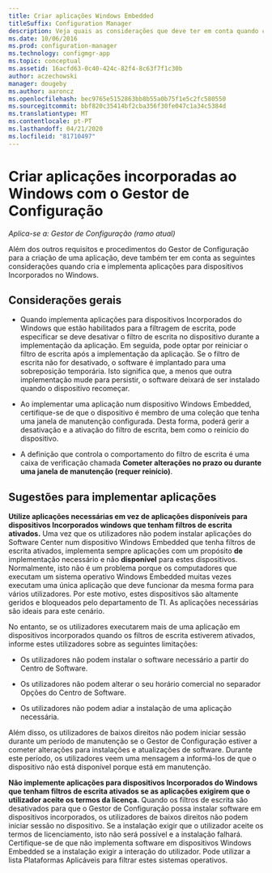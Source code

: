 ```yaml
---
title: Criar aplicações Windows Embedded
titleSuffix: Configuration Manager
description: Veja quais as considerações que deve ter em conta quando cria e implementa aplicações para dispositivos Incorporados windows.
ms.date: 10/06/2016
ms.prod: configuration-manager
ms.technology: configmgr-app
ms.topic: conceptual
ms.assetid: 16acfd63-0c40-424c-82f4-8c63f7f1c30b
author: aczechowski
manager: dougeby
ms.author: aaroncz
ms.openlocfilehash: bec9765e5152863bb8b55a0b75f1e5c2fc580550
ms.sourcegitcommit: bbf820c35414bf2cba356f30fe047c1a34c5384d
ms.translationtype: MT
ms.contentlocale: pt-PT
ms.lasthandoff: 04/21/2020
ms.locfileid: "81710497"
---
```

# <a name="create-windows-embedded-applications-with-configuration-manager"></a>Criar aplicações incorporadas ao Windows com o Gestor de Configuração

*Aplica-se a: Gestor de Configuração (ramo atual)*

Além dos outros requisitos e procedimentos do Gestor de Configuração para a criação de uma aplicação, deve também ter em conta as seguintes considerações quando cria e implementa aplicações para dispositivos Incorporados no Windows.  

## <a name="general-considerations"></a>Considerações gerais  

-   Quando implementa aplicações para dispositivos Incorporados do Windows que estão habilitados para a filtragem de escrita, pode especificar se deve desativar o filtro de escrita no dispositivo durante a implementação da aplicação. Em seguida, pode optar por reiniciar o filtro de escrita após a implementação da aplicação. Se o filtro de escrita não for desativado, o software é implantado para uma sobreposição temporária. Isto significa que, a menos que outra implementação mude para persistir, o software deixará de ser instalado quando o dispositivo recomeçar.  

-   Ao implementar uma aplicação num dispositivo Windows Embedded, certifique-se de que o dispositivo é membro de uma coleção que tenha uma janela de manutenção configurada. Desta forma, poderá gerir a desativação e a ativação do filtro de escrita, bem como o reinício do dispositivo.  

-   A definição que controla o comportamento do filtro de escrita é uma caixa de verificação chamada **Cometer alterações no prazo ou durante uma janela de manutenção (requer reinício)**.  

## <a name="tips-for-deploying-applications"></a>Sugestões para implementar aplicações  

**Utilize aplicações necessárias em vez de aplicações disponíveis para dispositivos Incorporados windows que tenham filtros de escrita ativados.** Uma vez que os utilizadores não podem instalar aplicações do Software Center num dispositivo Windows Embedded que tenha filtros de escrita ativados, implementa sempre aplicações com um propósito **de** implementação necessário e não **disponível** para estes dispositivos. Normalmente, isto não é um problema porque os computadores que executam um sistema operativo Windows Embedded muitas vezes executam uma única aplicação que deve funcionar da mesma forma para vários utilizadores. Por este motivo, estes dispositivos são altamente geridos e bloqueados pelo departamento de TI. As aplicações necessárias são ideais para este cenário.

 No entanto, se os utilizadores executarem mais de uma aplicação em dispositivos incorporados quando os filtros de escrita estiverem ativados, informe estes utilizadores sobre as seguintes limitações:  

-   Os utilizadores não podem instalar o software necessário a partir do Centro de Software.  

-   Os utilizadores não podem alterar o seu horário comercial no separador Opções do Centro de Software.  

-   Os utilizadores não podem adiar a instalação de uma aplicação necessária.  

Além disso, os utilizadores de baixos direitos não podem iniciar sessão durante um período de manutenção se o Gestor de Configuração estiver a cometer alterações para instalações e atualizações de software. Durante este período, os utilizadores veem uma mensagem a informá-los de que o dispositivo não está disponível porque está em manutenção.  

**Não implemente aplicações para dispositivos Incorporados do Windows que tenham filtros de escrita ativados se as aplicações exigirem que o utilizador aceite os termos da licença.** Quando os filtros de escrita são desativados para que o Gestor de Configuração possa instalar software em dispositivos incorporados, os utilizadores de baixos direitos não podem iniciar sessão no dispositivo. Se a instalação exigir que o utilizador aceite os termos de licenciamento, isto não será possível e a instalação falhará. Certifique-se de que não implementa software em dispositivos Windows Embedded se a instalação exigir a interação do utilizador. Pode utilizar a lista Plataformas Aplicáveis para filtrar estes sistemas operativos.  
